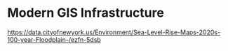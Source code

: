 # Modern GIS Infrastructure

https://data.cityofnewyork.us/Environment/Sea-Level-Rise-Maps-2020s-100-year-Floodplain-/ezfn-5dsb